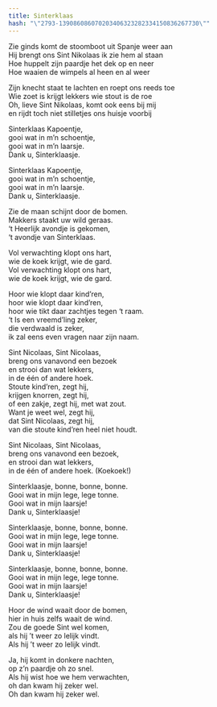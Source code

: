 ```yaml
---
title: Sinterklaas
hash: "\"2793-139086086070203406323282334150836267730\""
---
```


Zie ginds komt de stoomboot uit Spanje weer aan  
Hij brengt ons Sint Nikolaas ik zie hem al staan  
Hoe huppelt zijn paardje het dek op en neer  
Hoe waaien de wimpels al heen en al weer

Zijn knecht staat te lachten en roept ons reeds toe  
Wie zoet is krijgt lekkers wie stout is de roe  
Oh, lieve Sint Nikolaas, komt ook eens bij mij  
en rijdt toch niet stilletjes ons huisje voorbij

Sinterklaas Kapoentje,  
gooi wat in m’n schoentje,  
gooi wat in m’n laarsje.  
Dank u, Sinterklaasje.

Sinterklaas Kapoentje,  
gooi wat in m’n schoentje,  
gooi wat in m’n laarsje.  
Dank u, Sinterklaasje.

Zie de maan schijnt door de bomen.  
Makkers staakt uw wild geraas.  
‘t Heerlijk avondje is gekomen,  
‘t avondje van Sinterklaas.

Vol verwachting klopt ons hart,  
wie de koek krijgt, wie de gard.  
Vol verwachting klopt ons hart,  
wie de koek krijgt, wie de gard.

Hoor wie klopt daar kind’ren,  
hoor wie klopt daar kind’ren,  
hoor wie tikt daar zachtjes tegen ‘t raam.  
‘t Is een vreemd’ling zeker,  
die verdwaald is zeker,  
ik zal eens even vragen naar zijn naam.

Sint Nicolaas, Sint Nicolaas,  
breng ons vanavond een bezoek  
en strooi dan wat lekkers,  
in de één of andere hoek.  
Stoute kind’ren, zegt hij,  
krijgen knorren, zegt hij,  
of een zakje, zegt hij, met wat zout.  
Want je weet wel, zegt hij,  
dat Sint Nicolaas, zegt hij,  
van die stoute kind’ren heel niet houdt.

Sint Nicolaas, Sint Nicolaas,  
breng ons vanavond een bezoek,  
en strooi dan wat lekkers,  
in de één of andere hoek. (Koekoek!)

Sinterklaasje, bonne, bonne, bonne.  
Gooi wat in mijn lege, lege tonne.  
Gooi wat in mijn laarsje!  
Dank u, Sinterklaasje!

Sinterklaasje, bonne, bonne, bonne.  
Gooi wat in mijn lege, lege tonne.  
Gooi wat in mijn laarsje!  
Dank u, Sinterklaasje!

Sinterklaasje, bonne, bonne, bonne.  
Gooi wat in mijn lege, lege tonne.  
Gooi wat in mijn laarsje!  
Dank u, Sinterklaasje!

Hoor de wind waait door de bomen,  
hier in huis zelfs waait de wind.  
Zou de goede Sint wel komen,  
als hij ’t weer zo lelijk vindt.  
Als hij ’t weer zo lelijk vindt.

Ja, hij komt in donkere nachten,  
op z’n paardje oh zo snel.  
Als hij wist hoe we hem verwachten,  
oh dan kwam hij zeker wel.  
Oh dan kwam hij zeker wel.